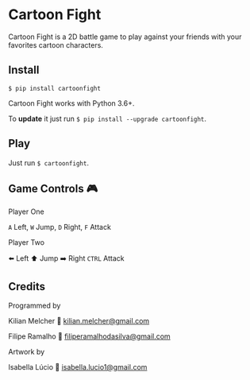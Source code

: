# Cartoon Fight
Cartoon Fight is a 2D battle game to play against your friends
with your favorites cartoon characters.

## Install

`$ pip install cartoonfight` 

Cartoon Fight works with Python 3.6+.

To **update** it just run `$ pip install --upgrade cartoonfight`.

## Play

Just run `$ cartoonfight`.

## Game Controls :video_game:

Player One 

`A` Left, `W` Jump, `D` Right, `F` Attack 

Player Two

:arrow_left: Left :arrow_up: Jump :arrow_right: Right `CTRL` Attack

## Credits

Programmed by

Kilian Melcher :email: kilian.melcher@gmail.com

Filipe Ramalho :email: filiperamalhodasilva@gmail.com

Artwork by

Isabella Lúcio :email: isabella.lucio1@gmail.com
